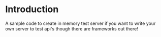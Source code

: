 # Introduction

A sample code to create in memory test server if you want to write your own server to test api's though there are 
frameworks out there!